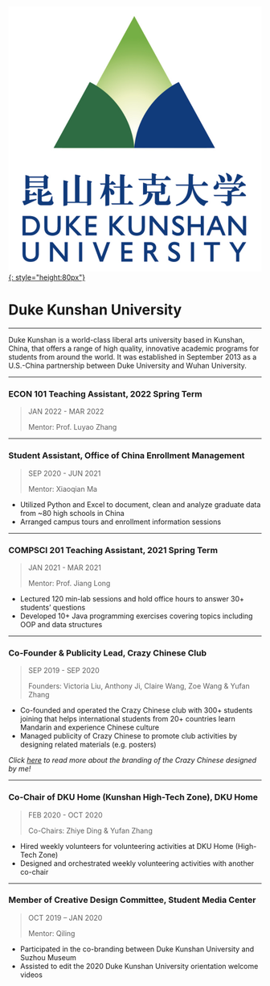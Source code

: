 [![DKU](../img/logos/dku_ver.png){: style="height:80px"}](https://duke.edu/)

# Duke Kunshan University

---

Duke Kunshan is a world-class liberal arts university based in Kunshan, China, that offers a range of high quality, innovative academic programs for students from around the world. It was established in September 2013 as a U.S.-China partnership between Duke University and Wuhan University.

<!-- [![DKU](../img/logos/dku_ver.png){: style="height:80px"}](https://duke.edu/) -->

---

### ECON 101 Teaching Assistant, 2022 Spring Term

> JAN 2022 - MAR 2022
>
> Mentor: Prof. Luyao Zhang

---

### Student Assistant, Office of China Enrollment Management

> SEP 2020 - JUN 2021
>
> Mentor: Xiaoqian Ma

- Utilized Python and Excel to document, clean and analyze graduate data from ~80 high schools in China
- Arranged campus tours and enrollment information sessions

---

### COMPSCI 201 Teaching Assistant, 2021 Spring Term

> JAN 2021 - MAR 2021
>
> Mentor: Prof. Jiang Long

- Lectured 120 min-lab sessions and hold office hours to answer 30+ students’ questions
- Developed 10+ Java programming exercises covering topics including OOP and data structures

---

### Co-Founder & Publicity Lead, Crazy Chinese Club

> SEP 2019 - SEP 2020
> 
> Founders: Victoria Liu, Anthony Ji, Claire Wang, Zoe Wang & Yufan Zhang

- Co-founded and operated the Crazy Chinese club with 300+ students joining that helps international students from 20+ countries learn Mandarin and experience Chinese culture 
- Managed publicity of Crazy Chinese to promote club activities by designing related materials (e.g. posters)

*Click [here](../Life/GraphicDesign.md) to read more about the branding of the Crazy Chinese designed by me!*

---

### Co-Chair of DKU Home (Kunshan High-Tech Zone), DKU Home

> FEB 2020 - OCT 2020
> 
> Co-Chairs: Zhiye Ding & Yufan Zhang

- Hired weekly volunteers for volunteering activities at DKU Home (High-Tech Zone)
- Designed and orchestrated weekly volunteering activities with another co-chair

---

### Member of Creative Design Committee, Student Media Center

> OCT 2019 – JAN 2020
> 
> Mentor: Qiling

- Participated in the co-branding between Duke Kunshan University and Suzhou Museum
- Assisted to edit the 2020 Duke Kunshan University orientation welcome videos
